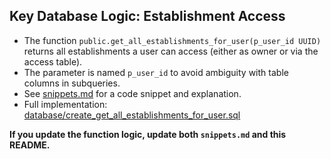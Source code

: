 ## Key Database Logic: Establishment Access

- The function `public.get_all_establishments_for_user(p_user_id UUID)` returns all establishments a user can access (either as owner or via the access table).
- The parameter is named `p_user_id` to avoid ambiguity with table columns in subqueries.
- See [snippets.md](snippets.md) for a code snippet and explanation.
- Full implementation: [database/create_get_all_establishments_for_user.sql](database/create_get_all_establishments_for_user.sql)

**If you update the function logic, update both `snippets.md` and this README.**

